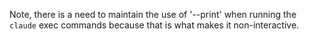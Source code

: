

Note, there is a need to maintain the use of '--print' when running the `claude` exec commands because that is what makes it non-interactive. 